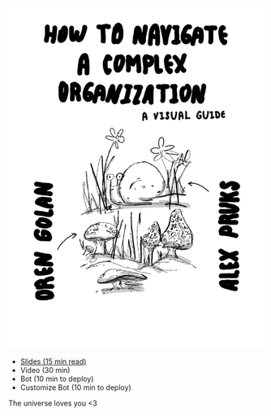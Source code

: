 ![navigate-complex-org](01.png)

* [Slides (15 min read)](https://raw.githubusercontent.com/oren/oren.github.io/master/articles/navigate-complex-organization/how-to-navigate-a-complex-organization-v1.0.0.pdf)
* Video (30 min)
* Bot (10 min to deploy)
* Customize Bot (10 min to deploy)


The universe loves you <3
